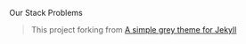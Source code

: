 Our Stack Problems

> This project forking from [A simple grey theme for Jekyll](https://github.com/liamsymonds/simplygrey-jekyll)
